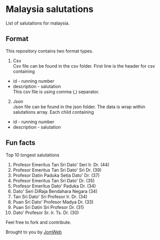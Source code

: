 # Malaysia salutations
List of salutations for malaysia.

## Format
This repository contains two format types.
1. Csv  
Csv file can be found in the csv folder. First line is the header for csv containing  
* id - running number
* description - salutation  
This csv file is using comma (,) separator.

2. Json  
Json file can be found in the json folder. The data is wrap within salutations array. Each child containing  
* id - running number
* description - salutation

## Fun facts  
Top 10 longest salutations
1. Profesor Emeritus Tan Sri Dato' Seri Ir. Dr. (44)
2. Profesor Emeritus Tan Sri Dato' Sri Dr. (39)
3. Profesor Datin Paduka Setia Dato' Dr. (37)
4. Profesor Emeritus Tan Sri Dato' Dr. (35)
5. Profesor Emeritus Dato' Paduka Dr. (34)
6. Dato' Seri DiRaja Bendahara Negara (34)
7. Tan Sri Dato' Sri Profesor Ir. Dr. (34)
8. Puan Sri Dato' Profesor Madya Dr. (33)
9. Puan Sri Datin Sri Profesor Dr. (31)
10. Dato' Profesor Sr. Ir. Ts. Dr. (30)

Feel free to fork and contribute.

Brought to you by [JomWeb](https://www.facebook.com/groups/jomweb)
